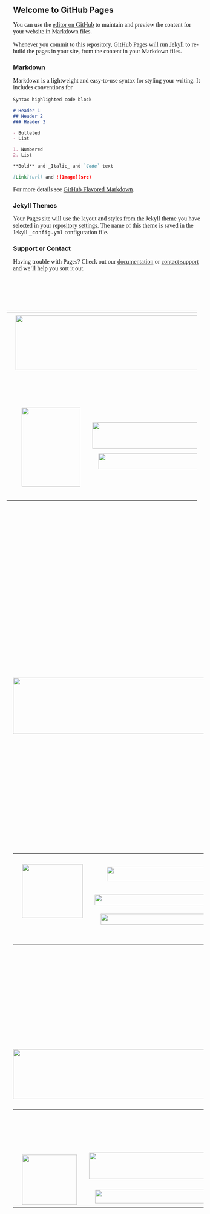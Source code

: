 ## Welcome to GitHub Pages

You can use the [editor on GitHub](https://github.com/alialex/Slogan-/edit/master/index.md) to maintain and preview the content for your website in Markdown files.

Whenever you commit to this repository, GitHub Pages will run [Jekyll](https://jekyllrb.com/) to rebuild the pages in your site, from the content in your Markdown files.

### Markdown

Markdown is a lightweight and easy-to-use syntax for styling your writing. It includes conventions for

```markdown
Syntax highlighted code block

# Header 1
## Header 2
### Header 3

- Bulleted
- List

1. Numbered
2. List

**Bold** and _Italic_ and `Code` text

[Link](url) and ![Image](src)
```

For more details see [GitHub Flavored Markdown](https://guides.github.com/features/mastering-markdown/).

### Jekyll Themes

Your Pages site will use the layout and styles from the Jekyll theme you have selected in your [repository settings](https://github.com/alialex/Slogan-/settings). The name of this theme is saved in the Jekyll `_config.yml` configuration file.

### Support or Contact

Having trouble with Pages? Check out our [documentation](https://help.github.com/categories/github-pages-basics/) or [contact support](https://github.com/contact) and we’ll help you sort it out.
<html>

<head>
<meta http-equiv=Content-Type content="text/html; charset=windows-1252">
<meta name=Generator content="Microsoft Word 15 (filtered)">
<style>
<!--
 /* Font Definitions */
 @font-face
	{font-family:"Cambria Math";
	panose-1:2 4 5 3 5 4 6 3 2 4;}
@font-face
	{font-family:DengXian;
	panose-1:2 1 6 0 3 1 1 1 1 1;}
@font-face
	{font-family:Calibri;
	panose-1:2 15 5 2 2 2 4 3 2 4;}
@font-face
	{font-family:"\@DengXian";
	panose-1:2 1 6 0 3 1 1 1 1 1;}
 /* Style Definitions */
 p.MsoNormal, li.MsoNormal, div.MsoNormal
	{margin-top:0in;
	margin-right:0in;
	margin-bottom:8.0pt;
	margin-left:0in;
	line-height:106%;
	font-size:11.0pt;
	font-family:"Calibri",sans-serif;}
p.MsoHeader, li.MsoHeader, div.MsoHeader
	{mso-style-link:"Header Char";
	margin:0in;
	margin-bottom:.0001pt;
	font-size:11.0pt;
	font-family:"Calibri",sans-serif;}
p.MsoFooter, li.MsoFooter, div.MsoFooter
	{mso-style-link:"Footer Char";
	margin:0in;
	margin-bottom:.0001pt;
	font-size:11.0pt;
	font-family:"Calibri",sans-serif;}
p
	{margin-right:0in;
	margin-left:0in;
	font-size:12.0pt;
	font-family:"Times New Roman",serif;}
p.msonormal0, li.msonormal0, div.msonormal0
	{mso-style-name:msonormal;
	margin-right:0in;
	margin-left:0in;
	font-size:12.0pt;
	font-family:"Times New Roman",serif;}
span.HeaderChar
	{mso-style-name:"Header Char";
	mso-style-link:Header;}
span.FooterChar
	{mso-style-name:"Footer Char";
	mso-style-link:Footer;}
.MsoChpDefault
	{font-size:10.0pt;
	font-family:"Calibri",sans-serif;}
 /* Page Definitions */
 @page WordSection1
	{size:8.5in 11.0in;
	margin:1.0in 1.0in 1.0in 1.0in;}
div.WordSection1
	{page:WordSection1;}
-->
</style>

</head>

<body lang=EN-US>

<div class=WordSection1>

<p class=MsoNormal>&nbsp;</p>

<p class=MsoNormal><span style='position:relative;z-index:251683840;left:-17px;
top:46px;width:709px;height:499px'>

<table cellpadding=0 cellspacing=0 align=left>
 <tr>
  <td width=0 height=0></td>
  <td width=14></td>
  <td width=3></td>
  <td width=152></td>
  <td width=1></td>
  <td width=3></td>
  <td width=412></td>
  <td width=53></td>
  <td width=10></td>
  <td width=33></td>
  <td width=22></td>
  <td width=6></td>
 </tr>
 <tr>
  <td height=145></td>
  <td colspan=11 align=left valign=top><img width=709 height=145
  src="Doc6.%20html_files/image001.png"></td>
 </tr>
 <tr>
  <td height=26></td>
 </tr>
 <tr>
  <td height=2></td>
  <td colspan=2></td>
  <td colspan=5 align=left valign=top><img width=621 height=2
  src="Doc6.%20html_files/image002.png"></td>
 </tr>
 <tr>
  <td height=11></td>
 </tr>
 <tr>
  <td height=31></td>
  <td colspan=6></td>
  <td colspan=4 align=left valign=top><img width=118 height=31
  src="Doc6.%20html_files/image003.png" alt=&#24191;&#21578;></td>
 </tr>
 <tr>
  <td height=10></td>
 </tr>
 <tr>
  <td height=39></td>
  <td></td>
  <td colspan=2 rowspan=5 align=left valign=top><img width=155 height=209
  src="Doc6.%20html_files/image004.gif"></td>
 </tr>
 <tr>
  <td height=70></td>
  <td></td>
  <td></td>
  <td colspan=5 align=left valign=top><img width=511 height=70
  src="Doc6.%20html_files/image005.png"></td>
 </tr>
 <tr>
  <td height=5></td>
 </tr>
 <tr>
  <td height=42></td>
  <td></td>
  <td colspan=2></td>
  <td colspan=3 align=left valign=top><img width=475 height=42
  src="Doc6.%20html_files/image006.png"></td>
 </tr>
 <tr>
  <td height=53></td>
 </tr>
 <tr>
  <td height=17></td>
 </tr>
 <tr>
  <td height=2></td>
  <td colspan=2></td>
  <td colspan=5 align=left valign=top><img width=621 height=2
  src="Doc6.%20html_files/image002.png"></td>
 </tr>
</table>

</span>&nbsp;</p>

<p class=MsoNormal>&nbsp;</p>

<p class=MsoNormal>&nbsp;</p>

<p class=MsoNormal>&nbsp;</p>

<p class=MsoNormal>&nbsp;</p>

<p class=MsoNormal>&nbsp;</p>

<p class=MsoNormal>&nbsp;</p>

<p class=MsoNormal>&nbsp;</p>

<p class=MsoNormal>&nbsp;</p>

<p class=MsoNormal>&nbsp;</p>

<p class=MsoNormal>&nbsp;</p>

<p class=MsoNormal>&nbsp;</p>

<p class=MsoNormal>&nbsp;</p>

<p class=MsoNormal>&nbsp;</p>

<p class=MsoNormal>&nbsp;</p>

<p class=MsoNormal>&nbsp;</p>

<p class=MsoNormal>&nbsp;</p>

<p class=MsoNormal>&nbsp;</p>

<br clear=ALL>

<p class=MsoNormal><img width=690 height=148 id="Picture 53"
src="Doc6.%20html_files/image007.png"></p>

<p class=MsoNormal>&nbsp;</p>

<p class=MsoNormal>&nbsp;</p>

<p class=MsoNormal>&nbsp;</p>

<p class=MsoNormal>&nbsp;</p>

<p class=MsoNormal>&nbsp;</p>

<p class=MsoNormal>&nbsp;</p>

<p class=MsoNormal>&nbsp;</p>

<p class=MsoNormal>&nbsp;</p>

<p class=MsoNormal>&nbsp;</p>

<p class=MsoNormal>&nbsp;</p>

<p class=MsoNormal>&nbsp;</p>

<p class=MsoNormal>

<table cellpadding=0 cellspacing=0 align=left>
 <tr>
  <td width=6 height=25></td>
  <td width=160></td>
  <td width=5></td>
  <td width=2></td>
  <td width=5></td>
  <td width=434></td>
  <td width=15></td>
  <td width=11></td>
  <td width=21></td>
 </tr>
 <tr>
  <td height=7></td>
  <td rowspan=6 align=left valign=top><img width=160 height=142
  src="Doc6.%20html_files/image008.gif"></td>
 </tr>
 <tr>
  <td height=38></td>
  <td colspan=3></td>
  <td align=left valign=top><img width=434 height=38
  src="Doc6.%20html_files/image009.jpg"></td>
 </tr>
 <tr>
  <td height=29></td>
 </tr>
 <tr>
  <td height=29></td>
  <td></td>
  <td colspan=5 align=left valign=top><img width=467 height=29
  src="Doc6.%20html_files/image010.png"></td>
 </tr>
 <tr>
  <td height=16></td>
 </tr>
 <tr>
  <td height=23></td>
  <td colspan=2></td>
  <td colspan=5 rowspan=2 align=left valign=top><img width=486 height=29
  src="Doc6.%20html_files/image011.jpg"></td>
 </tr>
 <tr>
  <td height=6></td>
 </tr>
 <tr>
  <td height=39></td>
 </tr>
 <tr>
  <td height=2></td>
  <td colspan=6 align=left valign=top><img width=621 height=2
  src="Doc6.%20html_files/image002.png"></td>
 </tr>
</table>

 &nbsp;</p>

<p class=MsoNormal>&nbsp;</p>

<p class=MsoNormal>&nbsp;</p>

<p class=MsoNormal>&nbsp;</p>

<p class=MsoNormal>&nbsp;</p>

<p class=MsoNormal>&nbsp;</p>

<p class=MsoNormal>&nbsp;</p>

<p class=MsoNormal>&nbsp;</p>

<p class=MsoNormal>&nbsp;</p>

<br clear=ALL>

<p class=MsoNormal><img width=688 height=131 id="Picture 82"
src="Doc6.%20html_files/image012.png"></p>

<p class=MsoNormal>

<table cellpadding=0 cellspacing=0 align=left>
 <tr>
  <td width=0 height=0></td>
  <td width=145></td>
  <td width=6></td>
  <td width=3></td>
  <td width=467></td>
  <td width=38></td>
  <td width=5></td>
 </tr>
 <tr>
  <td height=2></td>
  <td colspan=4 align=left valign=top><img width=621 height=2
  src="Doc6.%20html_files/image002.png"></td>
 </tr>
 <tr>
  <td height=97></td>
 </tr>
 <tr>
  <td height=1></td>
  <td colspan=2></td>
  <td colspan=4 rowspan=2 align=left valign=top><img width=513 height=70
  src="Doc6.%20html_files/image013.png"></td>
 </tr>
 <tr>
  <td height=69></td>
  <td rowspan=4 align=left valign=top><img width=145 height=132
  src="Doc6.%20html_files/image014.gif"></td>
 </tr>
 <tr>
  <td height=22></td>
 </tr>
 <tr>
  <td height=36></td>
  <td colspan=2></td>
  <td colspan=2 align=left valign=top><img width=505 height=36
  src="Doc6.%20html_files/image015.png"></td>
 </tr>
 <tr>
  <td height=5></td>
 </tr>
</table>

 &nbsp;</p>

<p class=MsoNormal>&nbsp;</p>

<p class=MsoNormal>&nbsp;</p>

<p class=MsoNormal>&nbsp;</p>

<p class=MsoNormal>&nbsp;</p>

</div>

</body>

</html>
